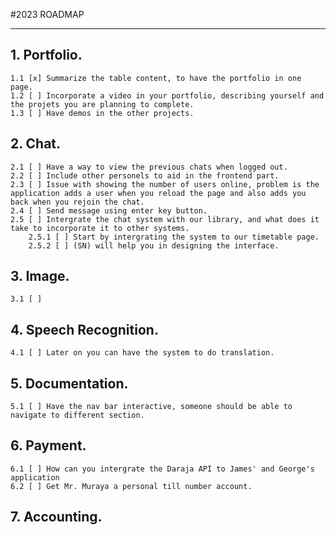 #2023 ROADMAP
___

## 1. Portfolio.

    1.1 [x] Summarize the table content, to have the portfolio in one page.
    1.2 [ ] Incorporate a video in your portfolio, describing yourself and the projets you are planning to complete.
    1.3 [ ] Have demos in the other projects.

## 2. Chat.

    2.1 [ ] Have a way to view the previous chats when logged out.
    2.2 [ ] Include other personels to aid in the frontend part.
    2.3 [ ] Issue with showing the number of users online, problem is the application adds a user when you reload the page and also adds you back when you rejoin the chat.
    2.4 [ ] Send message using enter key button.
    2.5 [ ] Intergrate the chat system with our library, and what does it take to incorporate it to other systems.
        2.5.1 [ ] Start by intergrating the system to our timetable page.
        2.5.2 [ ] (SN) will help you in designing the interface.

## 3. Image.

    3.1 [ ]

## 4. Speech Recognition.

    4.1 [ ] Later on you can have the system to do translation.

## 5. Documentation.

    5.1 [ ] Have the nav bar interactive, someone should be able to navigate to different section.

## 6. Payment.

    6.1 [ ] How can you intergrate the Daraja API to James' and George's application
    6.2 [ ] Get Mr. Muraya a personal till number account.

## 7. Accounting.
